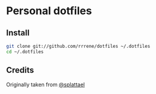 # Personal dotfiles

## Install

```bash
git clone git://github.com/rrrene/dotfiles ~/.dotfiles
cd ~/.dotfiles
```


## Credits

Originally taken from [@splattael](https://github.com/splattael/dotfiles)
